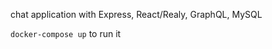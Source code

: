 chat application with Express, React/Realy, GraphQL, MySQL

<code>docker-compose up</code> to run it

